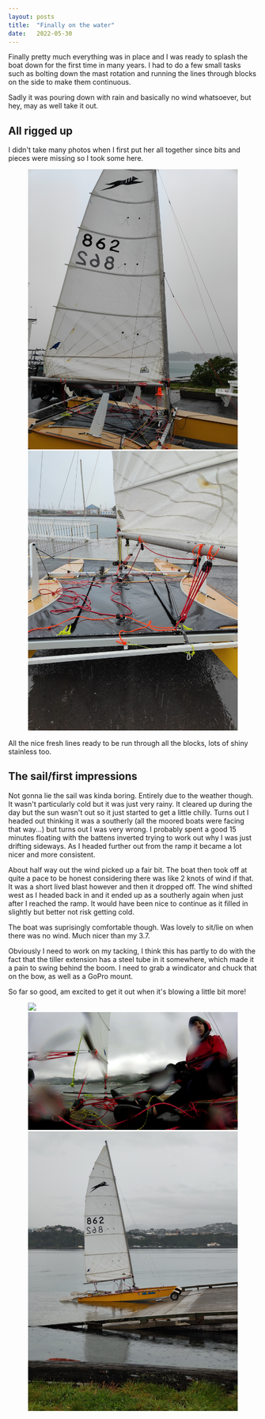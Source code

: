 ```yaml
---
layout: posts
title:  "Finally on the water"
date:   2022-05-30
---
```


Finally pretty much everything was in place and I was ready to splash the boat down for the first time in many years.
I had to do a few small tasks such as bolting down the mast rotation and running the lines through blocks on the side to make them continuous.

Sadly it was pouring down with rain and basically no wind whatsoever, but hey, may as well take it out.

## All rigged up

I didn't take many photos when I first put her all together since bits and pieces were missing so I took some here.

<figure class="half">
  <a href="/assets/images/first-sail/IMG20220530135426.jpg">
    <img src="/assets/images/first-sail/IMG20220530135426.jpg">
  </a>

  <a href="/assets/images/first-sail/IMG20220530135416.jpg">
    <img src="/assets/images/first-sail/IMG20220530135416.jpg">
  </a>
</figure>

All the nice fresh lines ready to be run through all the blocks, lots of shiny stainless too.

## The sail/first impressions

Not gonna lie the sail was kinda boring. Entirely due to the weather though. It wasn't particularly cold but it was just very rainy.
It cleared up during the day but the sun wasn't out so it just started to get a little chilly.
Turns out I headed out thinking it was a southerly (all the moored boats were facing that way...) but turns out I was very wrong.
I probably spent a good 15 minutes floating with the battens inverted trying to work out why I was just drifting sideways.
As I headed further out from the ramp it became a lot nicer and more consistent.

About half way out the wind picked up a fair bit. The boat then took off at quite a pace to be honest considering there was like 2 knots of wind if that.
It was a short lived blast however and then it dropped off.
The wind shifted west as I headed back in and it ended up as a southerly again when just after I reached the ramp.
It would have been nice to continue as it filled in slightly but better not risk getting cold.

The boat was suprisingly comfortable though. Was lovely to sit/lie on when there was no wind. Much nicer than my 3.7.

Obviously I need to work on my tacking, I think this has partly to do with the fact that the tiller extension has a steel tube in it somewhere,
which made it a pain to swing behind the boom. I need to grab a windicator and chuck that on the bow, as well as a GoPro mount.

So far so good, am excited to get it out when it's blowing a little bit more!

<figure>
  <a href="/assets/images/first-sail/IMG20220530135400.jpg">
    <img src="/assets/images/first-sail/IMG20220530135400.jpg">
  </a>

  <a href="/assets/images/me-on-PT862.jpg">
    <img src="/assets/images/me-on-PT862.jpg">
  </a>

  <a href="/assets/images/first-sail/IMG20220530161149.jpg">
    <img src="/assets/images/first-sail/IMG20220530161149.jpg">
  </a>
</figure>
